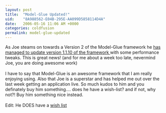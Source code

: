 ```yaml
---
layout: post
title:  "Model-Glue Updated!"
uid:	"8A988562-E04B-295E-AA099D5858114D4A"
date:   2006-05-16 11:06 AM +0000
categories: coldfusion
permalink: model-glue-updated
---
```

As Joe steams on towards a Version 2 of the Model-Glue framework he <a target="_blank" href="http://clearsoftware.net/index.cfm?mode=entry&amp;entry=3CF0C03F-E081-2BAC-695F90F679DE6E20">has managed to update version 1.1.10 of the framework </a>with some performance tweaks. This is great news! (and for me about a week too late, nevermind&nbsp; Joe, you are doing awesome work)<br /><br />I have to say that Model-Glue is an awesome framework that I am really enjoying using. Also that Joe is a superstar and has helped me out over the last week getting an application live. So much kudos to him and you definately buy him something.... does he have a wish-list? and if not, why not?! Buy him something nice instead.<br /><br />Edit: He DOES have a <a href="http://www.amazon.com/gp/registry/registry.html/002-4144279-1525625?%5Fencoding=UTF8&amp;type=wishlist&amp;id=1APLL3VLDGWK" target="_blank">wish list</a>
